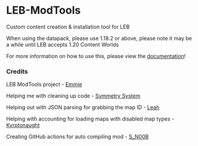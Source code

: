 # LEB-ModTools
Custom content creation & installation tool for LEB

When using the datapack, please use 1.18.2 or above, please note it may be a while until LEB accepts 1.20 Content Worlds

For more information on how to use this, please view the [documentation](https://github.com/DBTDerpbox/LEB-ModTools/wiki)!

### Credits

LEB ModTools project - [Emmie](https://github.com/DBTDerpbox)

Helping me with cleaning up code - [Symmetry System](https://github.com/OsricSystem)

Helping out with JSON parsing for grabbing the map ID - [Leah](https://github.com/Just-Leah)

Helping with accounting for loading maps with disabled map types - [Kyrptonaught](https://github.com/kyrptonaught)

Creating GitHub actions for auto compiling mod - [S_N00B](https://github.com/S-N00B-1)
